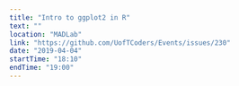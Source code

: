 ```yaml
---
title: "Intro to ggplot2 in R"
text: ""
location: "MADLab"
link: "https://github.com/UofTCoders/Events/issues/230"
date: "2019-04-04"
startTime: "18:10"
endTime: "19:00"
---
```

